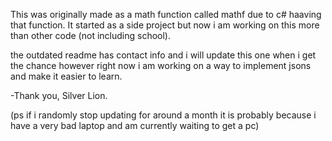 This was originally made as a math function called mathf due to c# haaving that function. 
It started as a side project but now i am working on this more than other code (not including school).

the outdated readme has contact info and i will update this one when i get the chance however right now i am working on a way to implement jsons
and make it easier to learn.

-Thank you, Silver Lion.

(ps if i randomly stop updating for around a month it is probably because i have a very bad laptop and am currently waiting to get a pc)
